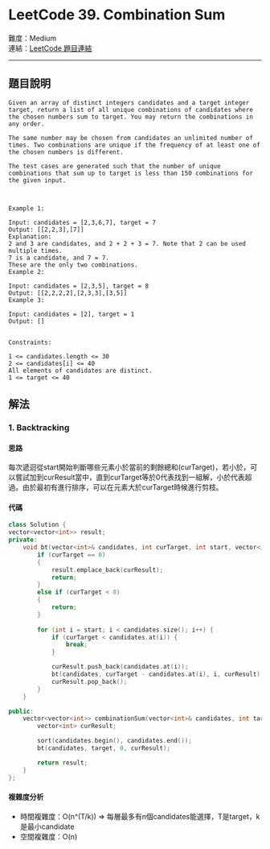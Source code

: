 # LeetCode 39. Combination Sum

難度：Medium  
連結：[LeetCode 題目連結](https://leetcode.com/problems/combination-sum/description/)

---

## 題目說明
    
    Given an array of distinct integers candidates and a target integer target, return a list of all unique combinations of candidates where the chosen numbers sum to target. You may return the combinations in any order.

    The same number may be chosen from candidates an unlimited number of times. Two combinations are unique if the frequency of at least one of the chosen numbers is different.

    The test cases are generated such that the number of unique combinations that sum up to target is less than 150 combinations for the given input.

    

    Example 1:

    Input: candidates = [2,3,6,7], target = 7
    Output: [[2,2,3],[7]]
    Explanation:
    2 and 3 are candidates, and 2 + 2 + 3 = 7. Note that 2 can be used multiple times.
    7 is a candidate, and 7 = 7.
    These are the only two combinations.
    Example 2:

    Input: candidates = [2,3,5], target = 8
    Output: [[2,2,2,2],[2,3,3],[3,5]]
    Example 3:

    Input: candidates = [2], target = 1
    Output: []
    

    Constraints:

    1 <= candidates.length <= 30
    2 <= candidates[i] <= 40
    All elements of candidates are distinct.
    1 <= target <= 40

## 解法
### 1. Backtracking
#### 思路

每次遞迴從start開始判斷哪些元素小於當前的剩餘總和(curTarget)，若小於，可以嘗試加到curResult當中，直到curTarget等於0代表找到一組解，小於代表超過。由於最初有進行排序，可以在元素大於curTarget時候進行剪枝。

#### 代碼
```c++
class Solution {
vector<vector<int>> result;
private:
    void bt(vector<int>& candidates, int curTarget, int start, vector<int> &curResult) {
        if (curTarget == 0)
        {
            result.emplace_back(curResult);
            return;
        }
        else if (curTarget < 0)
        {
            return;
        }
        
        for (int i = start; i < candidates.size(); i++) {
            if (curTarget < candidates.at(i)) {
                break;
            }

            curResult.push_back(candidates.at(i));
            bt(candidates, curTarget - candidates.at(i), i, curResult);
            curResult.pop_back();
        }
    }

public:
    vector<vector<int>> combinationSum(vector<int>& candidates, int target) {
        vector<int> curResult;

        sort(candidates.begin(), candidates.end());
        bt(candidates, target, 0, curResult);

        return result;
    }
};
```

#### 複雜度分析

- 時間複雜度：O(n^(T/k)) => 每層最多有n個candidates能選擇，T是target，k是最小candidate
- 空間複雜度：O(n)